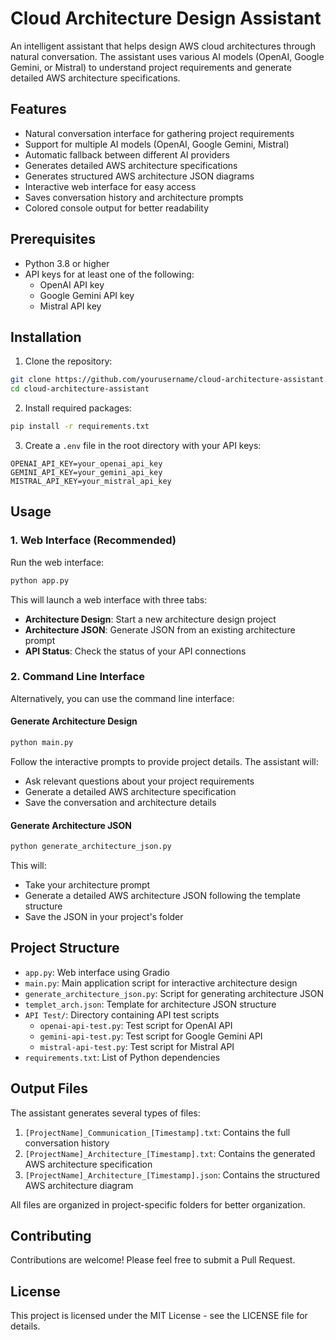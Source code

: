 # Cloud Architecture Design Assistant

An intelligent assistant that helps design AWS cloud architectures through natural conversation. The assistant uses various AI models (OpenAI, Google Gemini, or Mistral) to understand project requirements and generate detailed AWS architecture specifications.

## Features

- Natural conversation interface for gathering project requirements
- Support for multiple AI models (OpenAI, Google Gemini, Mistral)
- Automatic fallback between different AI providers
- Generates detailed AWS architecture specifications
- Generates structured AWS architecture JSON diagrams
- Interactive web interface for easy access
- Saves conversation history and architecture prompts
- Colored console output for better readability

## Prerequisites

- Python 3.8 or higher
- API keys for at least one of the following:
  - OpenAI API key
  - Google Gemini API key
  - Mistral API key

## Installation

1. Clone the repository:
```bash
git clone https://github.com/yourusername/cloud-architecture-assistant.git
cd cloud-architecture-assistant
```

2. Install required packages:
```bash
pip install -r requirements.txt
```

3. Create a `.env` file in the root directory with your API keys:
```
OPENAI_API_KEY=your_openai_api_key
GEMINI_API_KEY=your_gemini_api_key
MISTRAL_API_KEY=your_mistral_api_key
```

## Usage

### 1. Web Interface (Recommended)

Run the web interface:
```bash
python app.py
```

This will launch a web interface with three tabs:
- **Architecture Design**: Start a new architecture design project
- **Architecture JSON**: Generate JSON from an existing architecture prompt
- **API Status**: Check the status of your API connections

### 2. Command Line Interface

Alternatively, you can use the command line interface:

#### Generate Architecture Design
```bash
python main.py
```

Follow the interactive prompts to provide project details. The assistant will:
- Ask relevant questions about your project requirements
- Generate a detailed AWS architecture specification
- Save the conversation and architecture details

#### Generate Architecture JSON
```bash
python generate_architecture_json.py
```

This will:
- Take your architecture prompt
- Generate a detailed AWS architecture JSON following the template structure
- Save the JSON in your project's folder

## Project Structure

- `app.py`: Web interface using Gradio
- `main.py`: Main application script for interactive architecture design
- `generate_architecture_json.py`: Script for generating architecture JSON
- `templet_arch.json`: Template for architecture JSON structure
- `API Test/`: Directory containing API test scripts
  - `openai-api-test.py`: Test script for OpenAI API
  - `gemini-api-test.py`: Test script for Google Gemini API
  - `mistral-api-test.py`: Test script for Mistral API
- `requirements.txt`: List of Python dependencies

## Output Files

The assistant generates several types of files:
1. `[ProjectName]_Communication_[Timestamp].txt`: Contains the full conversation history
2. `[ProjectName]_Architecture_[Timestamp].txt`: Contains the generated AWS architecture specification
3. `[ProjectName]_Architecture_[Timestamp].json`: Contains the structured AWS architecture diagram

All files are organized in project-specific folders for better organization.

## Contributing

Contributions are welcome! Please feel free to submit a Pull Request.

## License

This project is licensed under the MIT License - see the LICENSE file for details. 